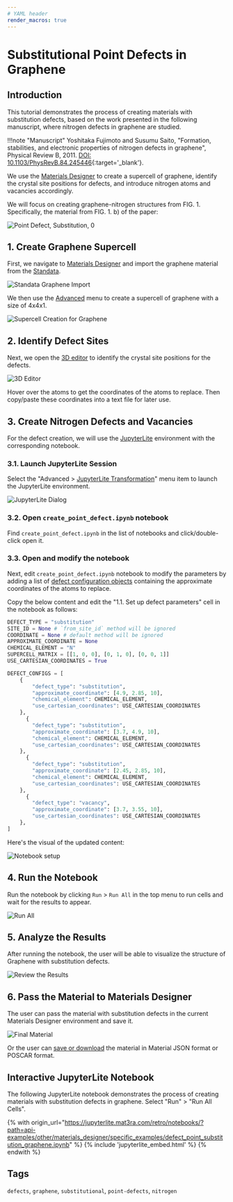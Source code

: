 ```yaml
---
# YAML header
render_macros: true
---
```


# Substitutional Point Defects in Graphene

## Introduction

This tutorial demonstrates the process of creating materials with substitution defects, based on the work presented in the following manuscript, where nitrogen defects in graphene are studied.

[//]: # (<embed src="https://journals.aps.org/prb/abstract/10.1103/PhysRevB.84.245446" width="100%" height="300">)

!!!note "Manuscript"
    Yoshitaka Fujimoto and Susumu Saito, "Formation, stabilities, and electronic properties of nitrogen defects in graphene", Physical Review B, 2011. [DOI: 10.1103/PhysRevB.84.245446](https://journals.aps.org/prb/abstract/10.1103/PhysRevB.84.245446){:target='_blank'}.

We use the [Materials Designer](../../../materials-designer/overview.md) to create a supercell of graphene, identify the crystal site positions for defects, and introduce nitrogen atoms and vacancies accordingly.

We will focus on creating graphene-nitrogen structures from FIG. 1.
Specifically, the material from FIG. 1. b) of the paper: 


![Point Defect, Substitution, 0](/images/tutorials/materials/defects/defect_creation_point_substitution_graphene/0-figure-from-manuscript.webp "Point Defect, Substitution, FIG. 1.")


## 1. Create Graphene Supercell

First, we navigate to [Materials Designer](../../../materials-designer/overview.md) and import the graphene material from the [Standata](../../../materials-designer/header-menu/input-output/standata-import.md).

![Standata Graphene Import](/images/tutorials/materials/defects/defect_creation_point_substitution_graphene/1-standata-graphene.webp "Standata Graphene Import")

We then use the [Advanced](../../../materials-designer/header-menu/advanced/supercell.md) menu to create a supercell of graphene with a size of 4x4x1.

![Supercell Creation for Graphene](/images/tutorials/materials/defects/defect_creation_point_substitution_graphene/2-advanced-supercell.webp "Supercell Graphene")

## 2. Identify Defect Sites

Next, we open the [3D editor](../../../materials-designer/3d-editor.md) to identify the crystal site positions for the defects.

![3D Editor](/images/tutorials/materials/defects/defect_creation_point_substitution_graphene/4-threejs-editor-coordinates.webp "3D Editor")

Hover over the atoms to get the coordinates of the atoms to replace. Then copy/paste these coordinates into a text file for later use.

## 3. Create Nitrogen Defects and Vacancies

For the defect creation, we will use the [JupyterLite](../../../jupyterlite/overview.md) environment with the corresponding notebook.

### 3.1. Launch JupyterLite Session

Select the "Advanced > [JupyterLite Transformation](../../../materials-designer/header-menu/advanced/jupyterlite-dialog.md)" menu item to launch the JupyterLite environment.

![JupyterLite Dialog](/images/jupyterlite/md-advanced-jl.webp "JupyterLite Dialog")

### 3.2. Open `create_point_defect.ipynb` notebook

Find `create_point_defect.ipynb` in the list of notebooks and click/double-click open it.

### 3.3. Open and modify the notebook

Next, edit `create_point_defect.ipynb` notebook to modify the parameters by adding a list of [defect configuration objects](https://github.com/Exabyte-io/made/blob/3d938b4d91a31323dca7a02acb12b646dbb26634/src/py/mat3ra/made/tools/build/defect/configuration.py#L32) containing the approximate coordinates of the atoms to replace.

Copy the below content and edit the "1.1. Set up defect parameters" cell in the notebook as follows:

```python
DEFECT_TYPE = "substitution"
SITE_ID = None # `from_site_id` method will be ignored
COORDINATE = None # default method will be ignored
APPROXIMATE_COORDINATE = None   
CHEMICAL_ELEMENT = "N"
SUPERCELL_MATRIX = [[1, 0, 0], [0, 1, 0], [0, 0, 1]]
USE_CARTESIAN_COORDINATES = True

DEFECT_CONFIGS = [
    {
        "defect_type": "substitution",
        "approximate_coordinate": [4.9, 2.85, 10],
        "chemical_element": CHEMICAL_ELEMENT,
        "use_cartesian_coordinates": USE_CARTESIAN_COORDINATES
    },
      {
        "defect_type": "substitution",
        "approximate_coordinate": [3.7, 4.9, 10],
        "chemical_element": CHEMICAL_ELEMENT,
        "use_cartesian_coordinates": USE_CARTESIAN_COORDINATES
    },
      {
        "defect_type": "substitution",
        "approximate_coordinate": [2.45, 2.85, 10],
        "chemical_element": CHEMICAL_ELEMENT,
        "use_cartesian_coordinates": USE_CARTESIAN_COORDINATES
    },
      {
        "defect_type": "vacancy",
        "approximate_coordinate": [3.7, 3.55, 10],
        "use_cartesian_coordinates": USE_CARTESIAN_COORDINATES
    },
]  
```

Here's the visual of the updated content:

![Notebook setup](/images/tutorials/materials/defects/defect_creation_point_substitution_graphene/5-jl-setup.webp "Notebook setup")

## 4. Run the Notebook

Run the notebook by clicking `Run` > `Run All` in the top menu to run cells and wait for the results to appear.

![Run All](/images/jupyterlite/run-all.webp "Run All")

## 5. Analyze the Results

After running the notebook, the user will be able to visualize the structure of Graphene with substitution defects.

![Review the Results](/images/tutorials/materials/defects/defect_creation_point_substitution_graphene/6-jl-result-preview.webp "Review the Results")

## 6. Pass the Material to Materials Designer

The user can pass the material with substitution defects in the current Materials Designer environment and save it.

![Final Material](/images/tutorials/materials/defects/defect_creation_point_substitution_graphene/7-wave-result.webp "N-doped Graphene")

Or the user can [save or download](../../../materials-designer/header-menu/input-output.md) the material in Material JSON format or POSCAR format.


## Interactive JupyterLite Notebook

The following JupyterLite notebook demonstrates the process of creating materials with substitution defects in graphene. Select "Run" > "Run All Cells".

{% with origin_url="https://jupyterlite.mat3ra.com/retro/notebooks/?path=api-examples/other/materials_designer/specific_examples/defect_point_substitution_graphene.ipynb" %}
{% include 'jupyterlite_embed.html' %}
{% endwith %}

## Tags

`defects`, `graphene`, `substitutional`, `point-defects`, `nitrogen`
